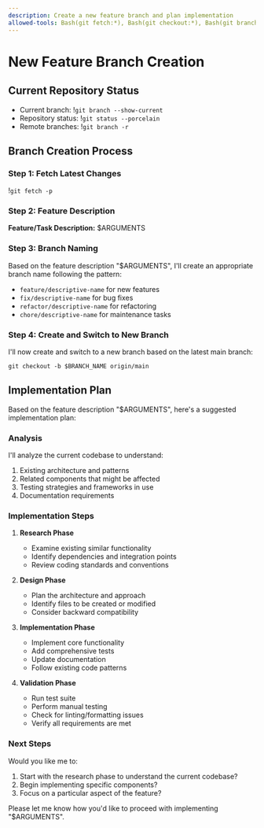 ```yaml
---
description: Create a new feature branch and plan implementation
allowed-tools: Bash(git fetch:*), Bash(git checkout:*), Bash(git branch:*)
---
```


# New Feature Branch Creation

## Current Repository Status
- Current branch: !`git branch --show-current`
- Repository status: !`git status --porcelain`
- Remote branches: !`git branch -r`

## Branch Creation Process

### Step 1: Fetch Latest Changes
!`git fetch -p`

### Step 2: Feature Description
**Feature/Task Description:** $ARGUMENTS

### Step 3: Branch Naming
Based on the feature description "$ARGUMENTS", I'll create an appropriate branch name following the pattern:
- `feature/descriptive-name` for new features
- `fix/descriptive-name` for bug fixes
- `refactor/descriptive-name` for refactoring
- `chore/descriptive-name` for maintenance tasks

### Step 4: Create and Switch to New Branch
I'll now create and switch to a new branch based on the latest main branch:

`git checkout -b $BRANCH_NAME origin/main`

## Implementation Plan

Based on the feature description "$ARGUMENTS", here's a suggested implementation plan:

### Analysis
I'll analyze the current codebase to understand:
1. Existing architecture and patterns
2. Related components that might be affected
3. Testing strategies and frameworks in use
4. Documentation requirements

### Implementation Steps
1. **Research Phase**
   - Examine existing similar functionality
   - Identify dependencies and integration points
   - Review coding standards and conventions

2. **Design Phase**
   - Plan the architecture and approach
   - Identify files to be created or modified
   - Consider backward compatibility

3. **Implementation Phase**
   - Implement core functionality
   - Add comprehensive tests
   - Update documentation
   - Follow existing code patterns

4. **Validation Phase**
   - Run test suite
   - Perform manual testing
   - Check for linting/formatting issues
   - Verify all requirements are met

### Next Steps
Would you like me to:
1. Start with the research phase to understand the current codebase?
2. Begin implementing specific components?
3. Focus on a particular aspect of the feature?

Please let me know how you'd like to proceed with implementing "$ARGUMENTS".
